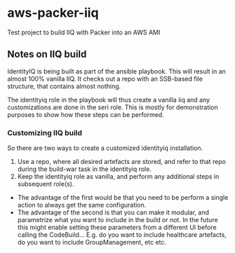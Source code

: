 # aws-packer-iiq

Test project to build IIQ with Packer into an AWS AMI

## Notes on IIQ build

IdentityIQ is being built as part of the ansible playbook. This will result in an almost 100% vanilla IIQ. It checks out a repo with an SSB-based file structure, that contains almost nothing.

The identityiq role in the playbook will thus create a vanilla iiq and any customizations are done in the seri role. This is mostly for demonstration purposes to show how these steps can be performed.

### Customizing IIQ build

So there are two ways to create a customized identityiq installation.

1.  Use a repo, where all desired artefacts are stored, and refer to that repo during the build-war task in the identityiq role.
1.  Keep the identityiq role as vanilla, and perform any additional steps in subsequent role(s).

*   The advantage of the first would be that you need to be perform a single action to always get the same configuration.
*   The advantage of the second is that you can make it modular, and parametrize what you want to include in the build or not. In the future this might enable setting these parameters from a different UI before calling the CodeBuild... E.g. do you want to include healthcare artefacts, do you want to include GroupManagement, etc etc.
